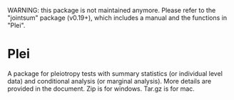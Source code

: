 WARNING: this package is not maintained anymore.
Please refer to the "jointsum" package (v0.19+), which includes a manual and the functions in "Plei".



# Plei
A package for pleiotropy tests with summary statistics (or individual level data) and conditional analysis (or marginal analysis). More details are provided in the document.
Zip is for windows. Tar.gz is for mac.
